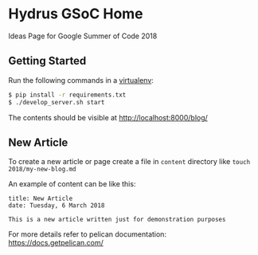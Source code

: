 # Hydrus GSoC Home

Ideas Page for Google Summer of Code 2018

## Getting Started

Run the following commands in a [virtualenv](https://pypi.python.org/pypi/virtualenv):

```bash
$ pip install -r requirements.txt
$ ./develop_server.sh start
```

The contents should be visible at [http://localhost:8000/blog/](http://localhost:8000/blog/)

## New Article

To create a new article or page create a file in `content` directory like `touch 2018/my-new-blog.md`

An example of content can be like this:

```
title: New Article
date: Tuesday, 6 March 2018

This is a new article written just for demonstration purposes
```

For more details refer to pelican documentation: https://docs.getpelican.com/
